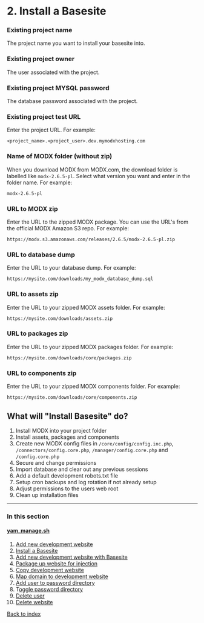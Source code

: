 # 2. Install a Basesite

### Existing project name
The project name you want to install your basesite into.

### Existing project owner
The user associated with the project.

### Existing project MYSQL password
The database password associated with the project.

### Existing project test URL
Enter the project URL. For example:
```
<project_name>.<project_user>.dev.mymodxhosting.com
```

### Name of MODX folder (without zip)
When you download MODX from MODX.com, the download folder is labelled like `modx-2.6.5-pl`. Select what version you want and enter in the folder name. For example:
```
modx-2.6.5-pl
```

### URL to MODX zip
Enter the URL to the zipped MODX package. You can use the URL's from the official MODX Amazon S3 repo. For example:
```
https://modx.s3.amazonaws.com/releases/2.6.5/modx-2.6.5-pl.zip
```
### URL to database dump
Enter the URL to your database dump. For example:
```
https://mysite.com/downloads/my_modx_database_dump.sql
```

### URL to assets zip
Enter the URL to your zipped MODX assets folder. For example:
```
https://mysite.com/downloads/assets.zip
```
### URL to packages zip
Enter the URL to your zipped MODX packages folder. For example:
```
https://mysite.com/downloads/core/packages.zip
```
### URL to components zip
Enter the URL to your zipped MODX components folder. For example:
```
https://mysite.com/downloads/core/components.zip
```

## What will "Install Basesite" do?

1. Install MODX into your project folder
2. Install assets, packages and components
3. Create new MODX config files in `/core/config/config.inc.php`, `/connectors/config.core.php`, `/manager/config.core.php` and `/config.core.php`
4. Secure and change permissions
5. Import database and clear out any previous sessions
6. Add a default development robots.txt file
7. Setup cron backups and log rotation if not already setup
8. Adjust permissions to the users web root
9. Clean up installation files

***

### In this section
#### [yam_manage.sh](/docs/yam_manage)
1. [Add new development website](/docs/yam_manage/01.md)
2. [Install a Basesite](/docs/yam_manage/02.md)
3. [Add new development website with Basesite](/docs/yam_manage/03.md)
4. [Package up website for injection](/docs/yam_manage/04.md)
5. [Copy development website](/docs/yam_manage/05.md)
6. [Map domain to development website](/docs/yam_manage/06.md)
7. [Add user to password directory](/docs/yam_manage/07.md)
8. T[oggle password directory](/docs/yam_manage/08.md)
9. [Delete user](/docs/yam_manage/09.md)
10. [Delete website](/docs/yam_manage/10.md)

[Back to index](/docs)
